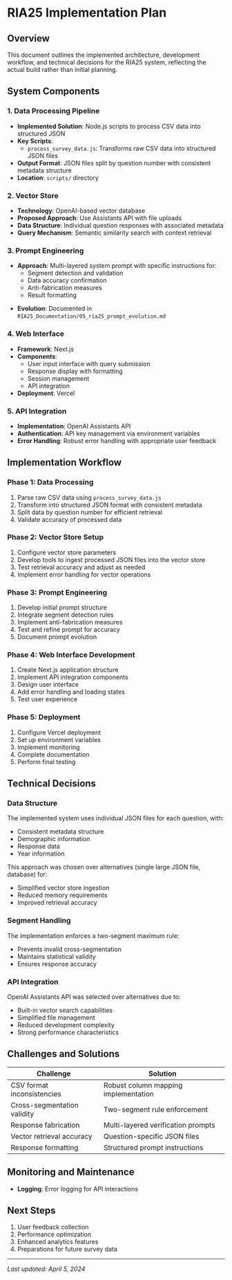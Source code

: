 # RIA25 Implementation Plan

## Overview

This document outlines the implemented architecture, development workflow, and technical decisions for the RIA25 system, reflecting the actual build rather than initial planning.

## System Components

### 1. Data Processing Pipeline

- **Implemented Solution**: Node.js scripts to process CSV data into structured JSON
- **Key Scripts**:
  - `process_survey_data.js`: Transforms raw CSV data into structured JSON files
- **Output Format**: JSON files split by question number with consistent metadata structure
- **Location**: `scripts/` directory

### 2. Vector Store

- **Technology**: OpenAI-based vector database
- **Proposed Approach**: Use Assistants API with file uploads
- **Data Structure**: Individual question responses with associated metadata
- **Query Mechanism**: Semantic similarity search with context retrieval

### 3. Prompt Engineering

- **Approach**: Multi-layered system prompt with specific instructions for:
  - Segment detection and validation
  - Data accuracy confirmation
  - Anti-fabrication measures
  - Result formatting

* **Evolution**: Documented in `RIA25_Documentation/05_ria25_prompt_evolution.md`

### 4. Web Interface

- **Framework**: Next.js
- **Components**:
  - User input interface with query submission
  - Response display with formatting
  - Session management
  - API integration
- **Deployment**: Vercel

### 5. API Integration

- **Implementation**: OpenAI Assistants API
- **Authentication**: API key management via environment variables
- **Error Handling**: Robust error handling with appropriate user feedback

## Implementation Workflow

### Phase 1: Data Processing

1. Parse raw CSV data using `process_survey_data.js`
2. Transform into structured JSON format with consistent metadata
3. Split data by question number for efficient retrieval
4. Validate accuracy of processed data

### Phase 2: Vector Store Setup

1. Configure vector store parameters
2. Develop tools to ingest processed JSON files into the vector store
3. Test retrieval accuracy and adjust as needed
4. Implement error handling for vector operations

### Phase 3: Prompt Engineering

1. Develop initial prompt structure
2. Integrate segment detection rules
3. Implement anti-fabrication measures
4. Test and refine prompt for accuracy
5. Document prompt evolution

### Phase 4: Web Interface Development

1. Create Next.js application structure
2. Implement API integration components
3. Design user interface
4. Add error handling and loading states
5. Test user experience

### Phase 5: Deployment

1. Configure Vercel deployment
2. Set up environment variables
3. Implement monitoring
4. Complete documentation
5. Perform final testing

## Technical Decisions

### Data Structure

The implemented system uses individual JSON files for each question, with:

- Consistent metadata structure
- Demographic information
- Response data
- Year information

This approach was chosen over alternatives (single large JSON file, database) for:

- Simplified vector store ingestion
- Reduced memory requirements
- Improved retrieval accuracy

### Segment Handling

The implementation enforces a two-segment maximum rule:

- Prevents invalid cross-segmentation
- Maintains statistical validity
- Ensures response accuracy

### API Integration

OpenAI Assistants API was selected over alternatives due to:

- Built-in vector search capabilities
- Simplified file management
- Reduced development complexity
- Strong performance characteristics

## Challenges and Solutions

| Challenge                   | Solution                             |
| --------------------------- | ------------------------------------ |
| CSV format inconsistencies  | Robust column mapping implementation |
| Cross-segmentation validity | Two-segment rule enforcement         |
| Response fabrication        | Multi-layered verification prompts   |
| Vector retrieval accuracy   | Question-specific JSON files         |
| Response formatting         | Structured prompt instructions       |

## Monitoring and Maintenance

- **Logging**: Error logging for API interactions

## Next Steps

1. User feedback collection
2. Performance optimization
3. Enhanced analytics features
4. Preparations for future survey data

---

_Last updated: April 5, 2024_
